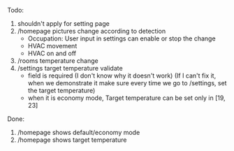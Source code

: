 Todo:
1. <!-- <meta http-equiv="refresh" content="1"> --> shouldn't apply for setting page
2. /homepage pictures change according to detection
     - Occupation: User input in settings can enable or stop the change
     - HVAC movement
     - HVAC on and off
3. /rooms temperature change
4. /settings target temperature validate
     - field is required (I don't know why it doesn't work) 
        (If I can't fix it, when we demonstrate it make sure every time we go to /settings, set the target temperature)
     - when it is economy mode, Target temperature can be set only in [19, 23]

Done:
1. /homepage shows default/economy mode
2. /homepage shows target temperature
